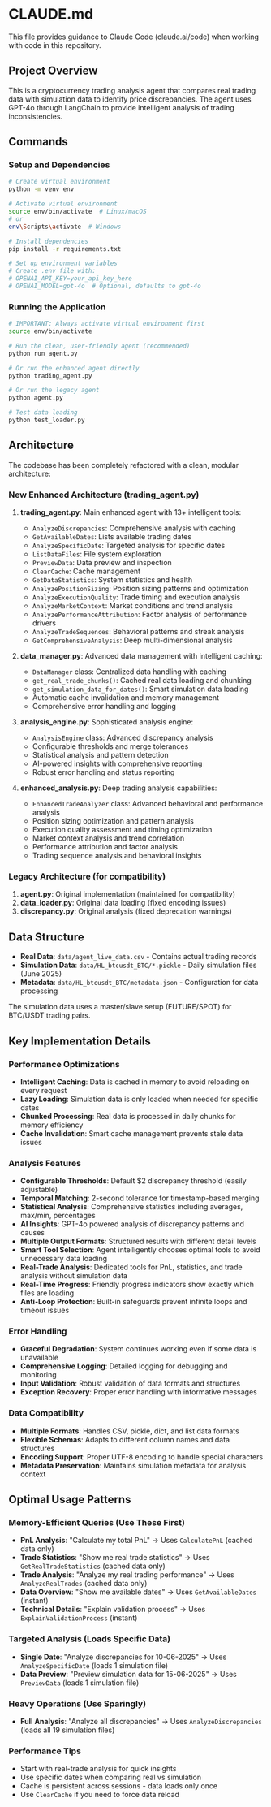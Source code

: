 # CLAUDE.md

This file provides guidance to Claude Code (claude.ai/code) when working with code in this repository.

## Project Overview

This is a cryptocurrency trading analysis agent that compares real trading data with simulation data to identify price discrepancies. The agent uses GPT-4o through LangChain to provide intelligent analysis of trading inconsistencies.

## Commands

### Setup and Dependencies
```bash
# Create virtual environment
python -m venv env

# Activate virtual environment
source env/bin/activate  # Linux/macOS
# or
env\Scripts\activate  # Windows

# Install dependencies
pip install -r requirements.txt

# Set up environment variables
# Create .env file with:
# OPENAI_API_KEY=your_api_key_here
# OPENAI_MODEL=gpt-4o  # Optional, defaults to gpt-4o
```

### Running the Application
```bash
# IMPORTANT: Always activate virtual environment first
source env/bin/activate

# Run the clean, user-friendly agent (recommended)
python run_agent.py

# Or run the enhanced agent directly
python trading_agent.py

# Or run the legacy agent
python agent.py

# Test data loading
python test_loader.py
```

## Architecture

The codebase has been completely refactored with a clean, modular architecture:

### New Enhanced Architecture (trading_agent.py)

1. **trading_agent.py**: Main enhanced agent with 13+ intelligent tools:
   - `AnalyzeDiscrepancies`: Comprehensive analysis with caching
   - `GetAvailableDates`: Lists available trading dates
   - `AnalyzeSpecificDate`: Targeted analysis for specific dates
   - `ListDataFiles`: File system exploration
   - `PreviewData`: Data preview and inspection
   - `ClearCache`: Cache management
   - `GetDataStatistics`: System statistics and health
   - `AnalyzePositionSizing`: Position sizing patterns and optimization
   - `AnalyzeExecutionQuality`: Trade timing and execution analysis
   - `AnalyzeMarketContext`: Market conditions and trend analysis
   - `AnalyzePerformanceAttribution`: Factor analysis of performance drivers
   - `AnalyzeTradeSequences`: Behavioral patterns and streak analysis
   - `GetComprehensiveAnalysis`: Deep multi-dimensional analysis

2. **data_manager.py**: Advanced data management with intelligent caching:
   - `DataManager` class: Centralized data handling with caching
   - `get_real_trade_chunks()`: Cached real data loading and chunking
   - `get_simulation_data_for_dates()`: Smart simulation data loading
   - Automatic cache invalidation and memory management
   - Comprehensive error handling and logging

3. **analysis_engine.py**: Sophisticated analysis engine:
   - `AnalysisEngine` class: Advanced discrepancy analysis
   - Configurable thresholds and merge tolerances  
   - Statistical analysis and pattern detection
   - AI-powered insights with comprehensive reporting
   - Robust error handling and status reporting

4. **enhanced_analysis.py**: Deep trading analysis capabilities:
   - `EnhancedTradeAnalyzer` class: Advanced behavioral and performance analysis
   - Position sizing optimization and pattern analysis
   - Execution quality assessment and timing optimization
   - Market context analysis and trend correlation
   - Performance attribution and factor analysis
   - Trading sequence analysis and behavioral insights

### Legacy Architecture (for compatibility)

1. **agent.py**: Original implementation (maintained for compatibility)
2. **data_loader.py**: Original data loading (fixed encoding issues)
3. **discrepancy.py**: Original analysis (fixed deprecation warnings)

## Data Structure

- **Real Data**: `data/agent_live_data.csv` - Contains actual trading records
- **Simulation Data**: `data/HL_btcusdt_BTC/*.pickle` - Daily simulation files (June 2025)
- **Metadata**: `data/HL_btcusdt_BTC/metadata.json` - Configuration for data processing

The simulation data uses a master/slave setup (FUTURE/SPOT) for BTC/USDT trading pairs.

## Key Implementation Details

### Performance Optimizations
- **Intelligent Caching**: Data is cached in memory to avoid reloading on every request
- **Lazy Loading**: Simulation data is only loaded when needed for specific dates
- **Chunked Processing**: Real data is processed in daily chunks for memory efficiency
- **Cache Invalidation**: Smart cache management prevents stale data issues

### Analysis Features  
- **Configurable Thresholds**: Default $2 discrepancy threshold (easily adjustable)
- **Temporal Matching**: 2-second tolerance for timestamp-based merging
- **Statistical Analysis**: Comprehensive statistics including averages, max/min, percentages
- **AI Insights**: GPT-4o powered analysis of discrepancy patterns and causes
- **Multiple Output Formats**: Structured results with different detail levels
- **Smart Tool Selection**: Agent intelligently chooses optimal tools to avoid unnecessary data loading
- **Real-Trade Analysis**: Dedicated tools for PnL, statistics, and trade analysis without simulation data
- **Real-Time Progress**: Friendly progress indicators show exactly which files are loading
- **Anti-Loop Protection**: Built-in safeguards prevent infinite loops and timeout issues

### Error Handling
- **Graceful Degradation**: System continues working even if some data is unavailable
- **Comprehensive Logging**: Detailed logging for debugging and monitoring
- **Input Validation**: Robust validation of data formats and structures
- **Exception Recovery**: Proper error handling with informative messages

### Data Compatibility
- **Multiple Formats**: Handles CSV, pickle, dict, and list data formats
- **Flexible Schemas**: Adapts to different column names and data structures
- **Encoding Support**: Proper UTF-8 encoding to handle special characters
- **Metadata Preservation**: Maintains simulation metadata for analysis context

## Optimal Usage Patterns

### Memory-Efficient Queries (Use These First)
- **PnL Analysis**: "Calculate my total PnL" → Uses `CalculatePnL` (cached data only)
- **Trade Statistics**: "Show me real trade statistics" → Uses `GetRealTradeStatistics` (cached data only)  
- **Trade Analysis**: "Analyze my real trading performance" → Uses `AnalyzeRealTrades` (cached data only)
- **Data Overview**: "Show me available dates" → Uses `GetAvailableDates` (instant)
- **Technical Details**: "Explain validation process" → Uses `ExplainValidationProcess` (instant)

### Targeted Analysis (Loads Specific Data)
- **Single Date**: "Analyze discrepancies for 10-06-2025" → Uses `AnalyzeSpecificDate` (loads 1 simulation file)
- **Data Preview**: "Preview simulation data for 15-06-2025" → Uses `PreviewData` (loads 1 simulation file)

### Heavy Operations (Use Sparingly)
- **Full Analysis**: "Analyze all discrepancies" → Uses `AnalyzeDiscrepancies` (loads all 19 simulation files)

### Performance Tips
- Start with real-trade analysis for quick insights
- Use specific dates when comparing real vs simulation
- Cache is persistent across sessions - data loads only once
- Use `ClearCache` if you need to force data reload